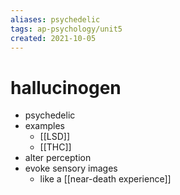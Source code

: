 ```yaml
---
aliases: psychedelic
tags: ap-psychology/unit5 
created: 2021-10-05
---
```


# hallucinogen

- psychedelic
- examples
	- [[LSD]]
	- [[THC]]
- alter perception
- evoke sensory images
	- like a [[near-death experience]] 
